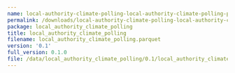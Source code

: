 ```yaml
---
name: local-authority-climate-polling-local-authority-climate-polling-parquet
permalink: /downloads/local-authority-climate-polling-local-authority-climate-polling-parquet/0_1
package: local_authority_climate_polling
title: local_authority_climate_polling
filename: local_authority_climate_polling.parquet
version: '0.1'
full_version: 0.1.0
file: /data/local_authority_climate_polling/0.1/local_authority_climate_polling.parquet
---
```

